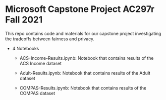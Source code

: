 
# Microsoft Capstone Project AC297r Fall 2021

This repo contains code and materials for our capstone project investigating the tradeoffs between fairness and privacy. 

* 4 Notebooks 

  *  ACS-Income-Results.ipynb: Notebook that contains results of the ACS Income dataset

  *  Adult-Results.ipynb: Notebook that contains results of the Adult dataset

  *  COMPAS-Results.ipynb: Notebook that contains results of the COMPAS dataset
